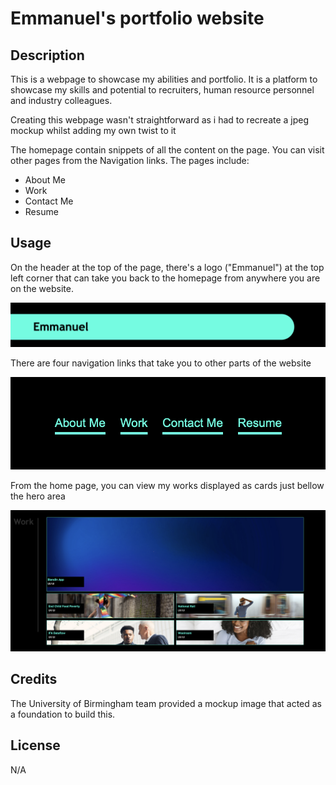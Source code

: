 # Emmanuel's portfolio website

## Description

This is a webpage to showcase my abilities and portfolio. It is a platform to showcase my skills and potential to recruiters, human resource personnel and industry colleagues.

Creating this webpage wasn't straightforward as i had to recreate a jpeg mockup whilst adding my own twist to it

The homepage contain snippets of all the content on the page. You can visit other pages from the Navigation links. The pages include:
- About Me
- Work
- Contact Me
- Resume

## Usage

On the header at the top of the page, there's a logo ("Emmanuel") at the top left corner that can take you back to the homepage from anywhere you are on the website.

![alt Logo](./images/Home-button.png)

There are four navigation links that take you to other parts of the website

![alt Navigation](./images/Nav%20bar.png)

From the home page, you can view my works displayed as cards just bellow the hero area

![alt Works](./images/work%20section.png)

## Credits

The University of Birmingham team provided a mockup image that acted as a foundation to build this.

## License

N/A
